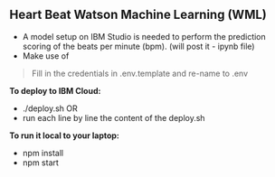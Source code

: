 ## Heart Beat Watson Machine Learning (WML)

- A model setup on IBM Studio is needed to perform the prediction scoring of the beats per minute (bpm). (will post it - ipynb file)
- Make use of [](https://github.com/hovig/gyro-watson-ml/blob/master/pulse-rate.csv)

> Fill in the credentials in .env.template and re-name to .env

**To deploy to IBM Cloud:**
- ./deploy.sh
OR
- run each line by line the content of the deploy.sh

**To run it local to your laptop:**
- npm install
- npm start

